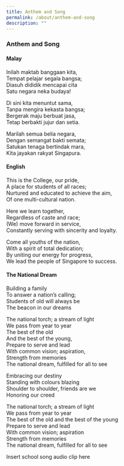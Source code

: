 ```yaml
---
title: Anthem and Song
permalink: /about/anthem-and-song
description: ""
---
```

### Anthem and Song

#### Malay

Inilah maktab banggaan kita,  
Tempat pelajar segala bangsa;  
Diasuh dididik mencapai cita  
Satu negara neka budaya!

Di sini kita menuntut sama,  
Tanpa mengira kekasta bangsa;  
Bergerak maju berbuat jasa,  
Tetap berbakti jujur dan setia.

Marilah semua belia negara,  
Dengan semangat bakti semata;  
Satukan tenaga bertindak mara,  
Kita jayakan rakyat Singapura.

#### English

This is the College, our pride,  
A place for students of all races;  
Nurtured and educated to achieve the aim,  
Of one multi-cultural nation.

Here we learn together,  
Regardless of caste and race;  
(We) move forward in service,  
Constantly serving with sincerity and loyalty.

Come all youths of the nation,  
With a spirit of total dedication;  
By uniting our energy for progress,  
We lead the people of Singapore to success.

#### The National Dream

Building a family  
To answer a nation’s calling;  
Students of old will always be  
The beacon in our dreams

The national torch; a stream of light  
We pass from year to year  
The best of the old  
And the best of the young,  
Prepare to serve and lead  
With common vision; aspiration,  
Strength from memories  
The national dream, fulfilled for all to see

Embracing our destiny  
Standing with colours blazing  
Shoulder to shoulder, friends are we  
Honoring our creed

The national torch; a stream of light  
We pass from year to year  
The best of the old and the best of the young  
Prepare to serve and lead  
With common vision; aspiration  
Strength from memories  
The national dream, fulfilled for all to see

Insert school song audio clip here